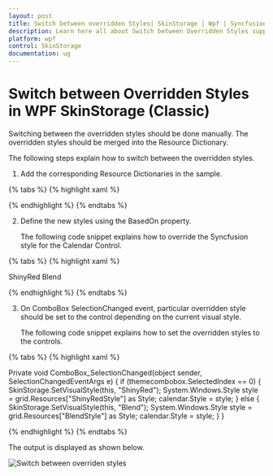 ```yaml
---
layout: post
title: Switch between overridden Styles| SkinStorage | Wpf | Syncfusion
description: Learn here all about Switch between Overridden Styles support in Syncfusion WPF SkinStorage (Classic) control and more.
platform: wpf
control: SkinStorage
documentation: ug
---
```


# Switch between Overridden Styles in WPF SkinStorage (Classic)

Switching between the overridden styles should be done manually. The overridden styles should be merged into the Resource Dictionary. 

The following steps explain how to switch between the overridden styles.

1. Add the corresponding Resource Dictionaries in the sample.

{% tabs %}
{% highlight xaml %}

<ResourceDictionary>
<ResourceDictionary.MergedDictionaries>
<ResourceDictionary Source="/Syncfusion.Shared.WPF;Component/Controls/Calendar/themes/ShinyRedStyle.xaml"/>
<ResourceDictionary Source="/Syncfusion.Shared.WPF;Component/Controls/Calendar/themes/BlendStyle.xaml"/>
</ResourceDictionary.MergedDictionaries>
</ResourceDictionary>

{% endhighlight %}
{% endtabs %}

2. Define the new styles using the BasedOn property. 



   The following code snippet explains how to override the Syncfusion style for the Calendar Control.

{% tabs %}
{% highlight xaml %}

<Grid Name="grid">
<Grid.Resources>
<Style x:Key="ShinyRedStyle" TargetType="syncfusion:CalendarEdit" BasedOn="{StaticResource ShinyRedCalendarEditStyle}" >
<Setter Property="Background" Value="PaleGoldenRod"/>
</Style>
<Style x:Key="BlendStyle" TargetType="syncfusion:CalendarEdit" BasedOn="{StaticResource BlendCalendarEditStyle}" >
<Setter Property=" Background" Value="Green"/>
</Style>
</Grid.Resources>
<Grid.ColumnDefinitions>
<ColumnDefinition Width="*"/>
<ColumnDefinition Width="*"/>
</Grid.ColumnDefinitions>
<ComboBox Name="themecombobox" Grid.Column="0" SelectionChanged="ComboBox_SelectionChanged">
<ComboBoxItem>ShinyRed</ComboBoxItem>
<ComboBoxItem>Blend</ComboBoxItem>
</ComboBox>
<syncfusion:CalendarEdit Name="calendar" Grid.Column="1"></syncfusion:CalendarEdit>        
</Grid>

{% endhighlight %}
{% endtabs %}

3. On ComboBox SelectionChanged event, particular overridden style should be set to the control depending on the current visual style. 



   The following code snippet explains how to set the overridden styles to the controls.

{% tabs %}
{% highlight xaml %}

Private void ComboBox_SelectionChanged(object sender, SelectionChangedEventArgs e)
{
	if (themecombobox.SelectedIndex == 0)
	{
    	SkinStorage.SetVisualStyle(this, "ShinyRed");
		System.Windows.Style style = grid.Resources["ShinyRedStyle"] as Style;
		calendar.Style = style;
	}
	else
	{
		SkinStorage.SetVisualStyle(this, "Blend");
		System.Windows.Style style = grid.Resources["BlendStyle"] as Style;
		calendar.Style = style;
	}
}

{% endhighlight %}
{% endtabs %}


The output is displayed as shown below.

![Switch between overriden styles](Switch-between-Overridden-Styles_images/Switch-between-Overridden-Styles_img1.png)





